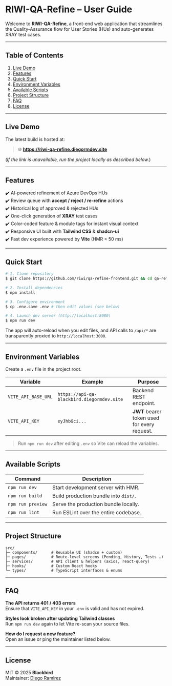 # RIWI-QA-Refine – User Guide

Welcome to **RIWI-QA-Refine**, a front-end web application that streamlines the Quality-Assurance flow for User Stories (HUs) and auto-generates XRAY test cases.

---

## Table of Contents
1. [Live Demo](#live-demo)
2. [Features](#features)
3. [Quick Start](#quick-start)
4. [Environment Variables](#environment-variables)
5. [Available Scripts](#available-scripts)
6. [Project Structure](#project-structure)
7. [FAQ](#faq)
8. [License](#license)

---

## Live Demo

The latest build is hosted at:

> 🌐 **https://riwi-qa-refine.diegormdev.site**

(_If the link is unavailable, run the project locally as described below._)

---

## Features

✔️ AI-powered refinement of Azure DevOps HUs  
✔️ Review queue with **accept / reject / re-refine** actions  
✔️ Historical log of approved & rejected HUs  
✔️ One-click generation of **XRAY** test cases  
✔️ Color-coded feature & module tags for instant visual context  
✔️ Responsive UI built with **Tailwind CSS** & **shadcn-ui**  
✔️ Fast dev experience powered by **Vite** (HMR < 50 ms)

---

## Quick Start

```bash
# 1. Clone repository
$ git clone https://github.com/riwi/qa-refine-frontend.git && cd qa-refine-frontend

# 2. Install dependencies
$ npm install

# 3. Configure environment
$ cp .env.save .env # then edit values (see below)

# 4. Launch dev server (http://localhost:8080)
$ npm run dev
```

The app will auto-reload when you edit files, and API calls to `/api/*` are transparently proxied to `http://localhost:3000`.

---

## Environment Variables

Create a `.env` file in the project root.

| Variable | Example | Purpose |
|----------|---------|---------|
| `VITE_API_BASE_URL` | `https://api-qa-blackbird.diegormdev.site` | Backend REST endpoint. |
| `VITE_API_KEY` | `eyJhbGci...` | **JWT** bearer token used for every request. |

> Run `npm run dev` after editing `.env` so Vite can reload the variables.

---

## Available Scripts

| Command | Description |
|---------|-------------|
| `npm run dev` | Start development server with HMR. |
| `npm run build` | Build production bundle into `dist/`. |
| `npm run preview` | Serve the production bundle locally. |
| `npm run lint` | Run ESLint over the entire codebase. |

---

## Project Structure

```
src/
├─ components/      # Reusable UI (shadcn + custom)
├─ pages/           # Route-level screens (Pending, History, Tests …)
├─ services/        # API client & helpers (axios, react-query)
├─ hooks/           # Custom React hooks
└─ types/           # TypeScript interfaces & enums
```

---

## FAQ

**The API returns 401 / 403 errors**  
Ensure that `VITE_API_KEY` in your `.env` is valid and has not expired.

**Styles look broken after updating Tailwind classes**  
Run `npm run dev` again to let Vite re-scan your source files.

**How do I request a new feature?**  
Open an issue or ping the maintainer listed below.

---

## License

MIT © 2025 **Blackbird**  
Maintainer: [Diego Ramirez](mailto:diego.ramirez@blackkbirdlabs.com.co)
